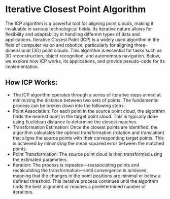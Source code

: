 # Iterative Closest Point Algorithm
The ICP algorithm is a powerful tool for aligning point clouds, making it invaluable in various technological fields. Its iterative nature allows for flexibility and adaptability in handling different types of data and applications.
Iterative Closest Point (ICP) is a widely used algorithm in the field of computer vision and robotics, particularly for aligning three-dimensional (3D) point clouds. This algorithm is essential for tasks such as 3D reconstruction, object recognition, and autonomous navigation. Below, we explore how ICP works, its applications, and provide pseudo-code for its implementation.

## How ICP Works:
- The ICP algorithm operates through a series of iterative steps aimed at minimizing the distance between two sets of points. The fundamental process can be broken down into the following steps:
- Point Association: For each point in the source point cloud, the algorithm finds the nearest point in the target point cloud. This is typically done using Euclidean distance to determine the closest matches.
- Transformation Estimation: Once the closest points are identified, the algorithm calculates the optimal transformation (rotation and translation) that aligns the source points with their corresponding target points. This is achieved by minimizing the mean squared error between the matched points.
- Point Transformation: The source point cloud is then transformed using the estimated parameters.
- Iteration: The process is repeated—reassociating points and recalculating the transformation—until convergence is achieved, meaning that the changes in the point positions are minimal or below a defined threshold.
This iterative process continues until the algorithm finds the best alignment or reaches a predetermined number of iterations.

